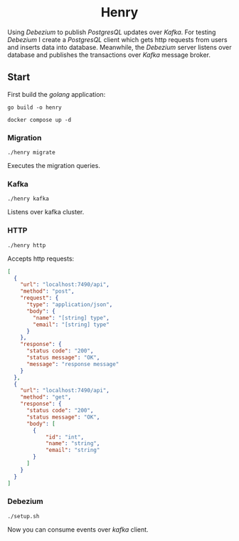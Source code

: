 <h1 align="center">
    Henry
</h1>

Using _Debezium_ to publish _PostgresQL_ updates over _Kafka_.
For testing _Debezium_ I create a _PostgresQL_ client which gets 
http requests from users and inserts data into database. Meanwhile,
the _Debezium_ server listens over database and publishes the transactions
over _Kafka_ message broker.

## Start

First build the _golang_ application:

```shell
go build -o henry
```

```shell
docker compose up -d
```

### Migration

```shell
./henry migrate
```

Executes the migration queries.

### Kafka

```shell
./henry kafka
```

Listens over kafka cluster.

### HTTP

```shell
./henry http
```

Accepts http requests:

```json
[
  {
    "url": "localhost:7490/api",
    "method": "post",
    "request": {
      "type": "application/json",
      "body": {
        "name": "[string] type",
        "email": "[string] type"
      }
    },
    "response": {
      "status code": "200",
      "status message": "OK",
      "message": "response message"
    }
  },
  {
    "url": "localhost:7490/api",
    "method": "get",
    "response": {
      "status code": "200",
      "status message": "OK",
      "body": [
        {
            "id": "int",
            "name": "string",
            "email": "string"
        }
      ]
    }
  }
]
```

### Debezium

```shell
./setup.sh
```

Now you can consume events over _kafka_ client.

